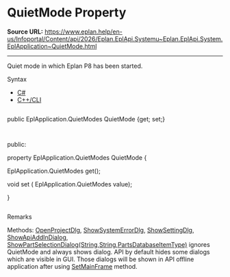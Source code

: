 # QuietMode Property

**Source URL:** https://www.eplan.help/en-us/Infoportal/Content/api/2026/Eplan.EplApi.Systemu~Eplan.EplApi.System.EplApplication~QuietMode.html

---

Quiet mode in which Eplan P8 has been started.

Syntax

- [C#](#i-syntax-CS)
- [C++/CLI](#i-syntax-CPP2005)

```
```
public EplApplication.QuietModes QuietMode {get; set;}
```
```

```
```
public:

property EplApplication.QuietModes QuietMode {

   EplApplication.QuietModes get();

   void set (    EplApplication.QuietModes value);

}
```
```

Remarks

Methods: [OpenProjectDlg](Eplan.EplApi.Systemu~Eplan.EplApi.System.EplApplication~OpenProjectDlg.html), [ShowSystemErrorDlg](Eplan.EplApi.Systemu~Eplan.EplApi.System.EplApplication~ShowSystemErrorDlg.html), [ShowSettingDlg](Eplan.EplApi.Systemu~Eplan.EplApi.System.EplApplication~ShowSettingDlg.html), [ShowApiAddInDialog](Eplan.EplApi.Systemu~Eplan.EplApi.System.EplApplication~ShowApiAddInDialog.html), [ShowPartSelectionDialog(String,String,PartsDatabaseItemType)](Eplan.EplApi.Systemu~Eplan.EplApi.System.EplApplication~ShowPartSelectionDialog(String,String,PartsDatabaseItemType).html) ignores QuietMode and always shows dialog. API by default hides some dialogs which are visible in GUI. Those dialogs will be shown in API offline application after using [SetMainFrame](Eplan.EplApi.Systemu~Eplan.EplApi.System.EplApplication~SetMainFrame.html) method.
